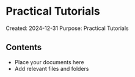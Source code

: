 # Practical Tutorials
Created: 2024-12-31
Purpose: Practical Tutorials

## Contents
- Place your documents here
- Add relevant files and folders
